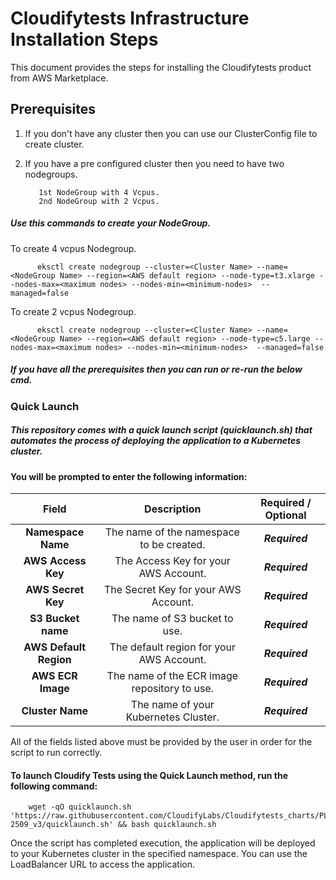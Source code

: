 # Cloudifytests Infrastructure Installation Steps


This document provides the steps for installing the Cloudifytests product from AWS Marketplace.

## Prerequisites
1. If you don't have any cluster then you can use our ClusterConfig file to create cluster.
2. If you have a pre configured cluster then you need to have two nodegroups.


          1st NodeGroup with 4 Vcpus.
          2nd NodeGroup with 2 Vcpus.
          
##### Use this commands to create your NodeGroup.
To create 4 vcpus Nodegroup.
     
          eksctl create nodegroup --cluster=<Cluster Name> --name=<NodeGroup Name> --region=<AWS default region> --node-type=t3.xlarge --nodes-max=<maximum nodes> --nodes-min=<minimum-nodes>  --managed=false
          
To create 2 vcpus Nodegroup.
     
          eksctl create nodegroup --cluster=<Cluster Name> --name=<NodeGroup Name> --region=<AWS default region> --node-type=c5.large --nodes-max=<maximum nodes> --nodes-min=<minimum-nodes>  --managed=false
 
 
 ##### If you have all the prerequisites then you can run or re-run the below cmd.
     
                
### Quick Launch 
       
##### ***This repository comes with a quick launch script (quicklaunch.sh) that automates the process of deploying the application to a Kubernetes cluster.***




#### You will be prompted to enter the following information:

|    Field          |Description   |      Required / Optional    |
| :------------------:|:-----------------------:|:-----------------:|
| **Namespace Name**    |The name of the namespace to be created.|***Required***|
| **AWS Access Key**    |The Access Key for your AWS Account.|***Required***|
| **AWS Secret Key**    |The Secret Key for your AWS Account.|***Required***|
| **S3 Bucket name**    |The name of S3 bucket to use.|***Required***|
| **AWS Default Region**|The default region for your AWS Account.|***Required***|
| **AWS ECR Image**     |The name of the ECR image repository to use. |***Required***|
| **Cluster Name**      |The name of your Kubernetes Cluster.|***Required***|
      
All of the fields listed above must be provided by the user in order for the script to run correctly.

#### To launch Cloudify Tests using the Quick Launch method, run the following command:

      
        wget -qO quicklaunch.sh 'https://raw.githubusercontent.com/CloudifyLabs/Cloudifytests_charts/PL-2509_v3/quicklaunch.sh' && bash quicklaunch.sh
       

Once the script has completed execution, the application will be deployed to your Kubernetes cluster in the specified namespace. You can use the LoadBalancer URL to access the application. 





   
